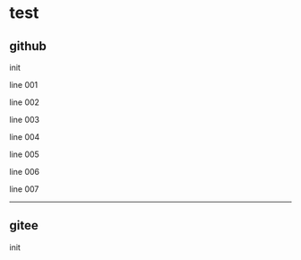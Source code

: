 # test

## github

init

line 001

line 002

line 003

line 004

line 005

line 006

line 007

---

## gitee

init
